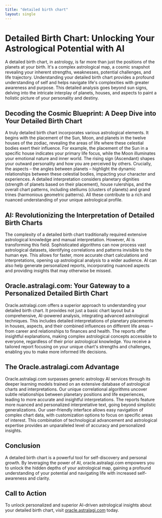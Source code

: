 ```yaml
---
title: "detailed birth chart"
layout: single
---
```


# Detailed Birth Chart: Unlocking Your Astrological Potential with AI

A detailed birth chart, in astrology, is far more than just the positions of the planets at your birth. It's a complex astrological map, a cosmic snapshot revealing your inherent strengths, weaknesses, potential challenges, and life trajectory. Understanding your detailed birth chart provides a profound understanding of self and helps navigate life's complexities with greater awareness and purpose. This detailed analysis goes beyond sun signs, delving into the intricate interplay of planets, houses, and aspects to paint a holistic picture of your personality and destiny.

## Decoding the Cosmic Blueprint: A Deep Dive into Your Detailed Birth Chart

A truly detailed birth chart incorporates various astrological elements.  It begins with the placement of the Sun, Moon, and planets in the twelve houses of the zodiac, revealing the areas of life where these celestial bodies exert their influence.  For example, the placement of the Sun in a specific house indicates your primary life focus, while the Moon illuminates your emotional nature and inner world.  The rising sign (Ascendant) shapes your outward personality and how you are perceived by others.  Crucially, the aspects – the angles between planets – highlight the dynamic relationships between these celestial bodies, impacting your character and experiences.  A detailed interpretation considers planetary dignities (strength of planets based on their placement), house rulerships, and the overall chart patterns, including stelliums (clusters of planets) and grand trines (harmonious geometric patterns).  All these contribute to a rich and nuanced understanding of your unique astrological profile.

## AI: Revolutionizing the Interpretation of Detailed Birth Charts

The complexity of a detailed birth chart traditionally required extensive astrological knowledge and manual interpretation.  However, AI is transforming this field.  Sophisticated algorithms can now process vast astrological datasets, identifying correlations and patterns invisible to the human eye. This allows for faster, more accurate chart calculations and interpretations, opening up astrological analysis to a wider audience. AI can also help generate personalized reports, incorporating nuanced aspects and providing insights that may otherwise be missed.

## Oracle.astralagi.com: Your Gateway to a Personalized Detailed Birth Chart

Oracle.astralagi.com offers a superior approach to understanding your detailed birth chart.  It provides not just a basic chart layout but a comprehensive, AI-powered analysis, integrating advanced astrological techniques.  This includes detailed interpretations of planetary placements in houses, aspects, and their combined influences on different life areas – from career and relationships to finances and health.  The reports offer insightful explanations, making complex astrological concepts accessible to everyone, regardless of their prior astrological knowledge.  You receive a tailored report focusing on your unique chart's strengths and challenges, enabling you to make more informed life decisions.

## The Oracle.astralagi.com Advantage

Oracle.astralagi.com surpasses generic astrology AI services through its deeper learning models trained on an extensive database of astrological charts and interpretations. Our unique correlational algorithms uncover subtle relationships between planetary positions and life experiences, leading to more accurate and insightful interpretations.  The reports feature more nuanced and personalized interpretative text, going beyond simplistic generalizations. Our user-friendly interface allows easy navigation of complex chart data, with customization options to focus on specific areas of interest.  This combination of technological advancement and astrological expertise provides an unparalleled level of accuracy and personalized insights.

## Conclusion

A detailed birth chart is a powerful tool for self-discovery and personal growth.  By leveraging the power of AI,  oracle.astralagi.com empowers you to unlock the hidden depths of your astrological map, gaining a profound understanding of your potential and navigating life with increased self-awareness and clarity.

## Call to Action

To unlock personalized and superior AI-driven astrological insights about your detailed birth chart, visit [oracle.astralagi.com](https://oracle.astralagi.com) today.